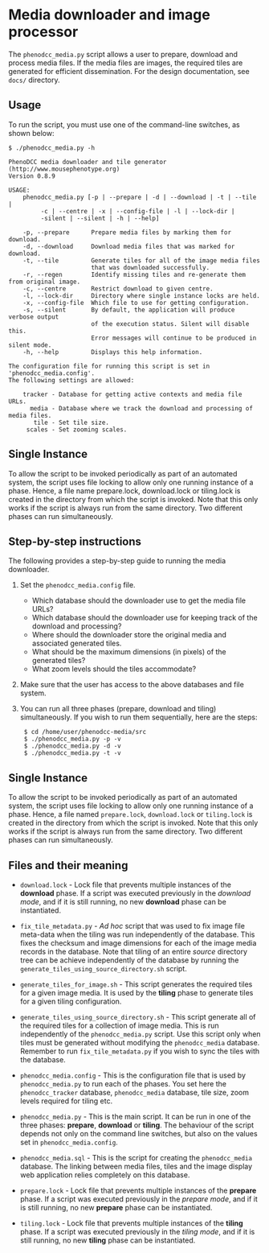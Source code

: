 # Media downloader and image processor

The `phenodcc_media.py` script allows a user to prepare, download and process media files.
If the media files are images, the required tiles are generated for efficient dissemination.
For the design documentation, see `docs/` directory.

## Usage

To run the script, you must use one of the command-line switches, as shown below:

    $ ./phenodcc_media.py -h

    PhenoDCC media downloader and tile generator
    (http://www.mousephenotype.org)
    Version 0.8.9 

    USAGE:
	    phenodcc_media.py [-p | --prepare | -d | --download | -t | --tile |
		     -c | --centre | -x | --config-file | -l | --lock-dir |
             -silent | --silent | -h | --help]

        -p, --prepare      Prepare media files by marking them for download.
        -d, --download     Download media files that was marked for download.
        -t, --tile         Generate tiles for all of the image media files
                           that was downloaded successfully.
        -r, --regen        Identify missing tiles and re-generate them from original image.
        -c, --centre       Restrict download to given centre.
        -l, --lock-dir     Directory where single instance locks are held.
        -x, --config-file  Which file to use for getting configuration.
        -s, --silent       By default, the application will produce verbose output
                           of the execution status. Silent will disable this.
                           Error messages will continue to be produced in silent mode.
        -h, --help         Displays this help information.

    The configuration file for running this script is set in 'phenodcc_media.config'.
    The following settings are allowed:

        tracker - Database for getting active contexts and media file URLs.
          media - Database where we track the download and processing of media files.
           tile - Set tile size.
         scales - Set zooming scales.

Single Instance
---------------
To allow the script to be invoked periodically as part of an automated system,
the script uses file locking to allow only one running instance of a phase.
Hence, a file name prepare.lock, download.lock or tiling.lock is created in the
directory from which the script is invoked. Note that this only works if the script
is always run from the same directory. Two different phases can run simultaneously.

## Step-by-step instructions

The following provides a step-by-step guide to running the media downloader.

1. Set the `phenodcc_media.config` file.
    * Which database should the downloader use to get the media file URLs?
    * Which database should the downloader use for keeping track of the download and processing?
    * Where should the downloader store the original media and associated generated tiles.
    * What should be the maximum dimensions (in pixels) of the generated tiles?
    * What zoom levels should the tiles accommodate?
 
2. Make sure that the user has access to the above databases and file system.
3. You can run all three phases (prepare, download and tiling) simultaneously.
   If you wish to run them sequentially, here are the steps:
    
        $ cd /home/user/phenodcc-media/src
        $ ./phenodcc_media.py -p -v
        $ ./phenodcc_media.py -d -v
        $ ./phenodcc_media.py -t -v


## Single Instance

To allow the script to be invoked periodically as part of an automated system,
the script uses file locking to allow only one running instance of a phase.
Hence, a file named `prepare.lock`, `download.lock` or `tiling.lock` is created in the
directory from which the script is invoked. Note that this only works if the script
is always run from the same directory. Two different phases can run simultaneously.


## Files and their meaning

* `download.lock` - Lock file that prevents multiple instances of the **download** phase. If a script was executed
    previously in the _download mode_, and if it is still running, no new **download** phase can be instantiated.

* `fix_tile_metadata.py` - _Ad hoc_ script that was used to fix image file meta-data when the tiling was run
    independently of the database. This fixes the checksum and image dimensions for each of the image media records
    in the database. Note that tiling of an entire _source_ directory tree can be achieve independently of the
    database by running the `generate_tiles_using_source_directory.sh` script.

* `generate_tiles_for_image.sh` - This script generates the required tiles for a given image media. It is used by
    the **tiling** phase to generate tiles for a given tiling configuration.

* `generate_tiles_using_source_directory.sh` - This script generate all of the required tiles for a collection of
    image media. This is run independently of the `phenodcc_media.py` script. Use this script only when tiles
    must be generated without modifying the `phenodcc_media` database. Remember to run `fix_tile_metadata.py`
    if you wish to sync the tiles with the database.

* `phenodcc_media.config` - This is the configuration file that is used by `phenodcc_media.py` to run each of
    the phases. You set here the `phenodcc_tracker` database, `phenodcc_media` database, tile size,
    zoom levels required for tiling etc.

* `phenodcc_media.py` - This is the main script. It can be run in one of the three phases: **prepare**, **download**
   or **tiling**. The behaviour of the script depends not only on the command line switches, but also on the
   values set in `phenodcc_media.config`.

* `phenodcc_media.sql` - This is the script for creating the `phenodcc_media` database. The linking between media files,
    tiles and the image display web application relies completely on this database.

* `prepare.lock` - Lock file that prevents multiple instances of the **prepare** phase. If a script was executed
    previously in the _prepare mode_, and if it is still running, no new **prepare** phase can be instantiated.

* `tiling.lock` - Lock file that prevents multiple instances of the **tiling** phase. If a script was executed
    previously in the _tiling mode_, and if it is still running, no new **tiling** phase can be instantiated.


